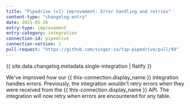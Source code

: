 ```yaml
---
title: "Pipedrive (v1) improvement: Error handling and retries"
content-type: "changelog-entry"
date: 2021-05-26
entry-type: improvement
entry-category: integration
connection-id: pipedrive
connection-version: 1
pull-request: "https://github.com/singer-io/tap-pipedrive/pull/99"
---
```

{{ site.data.changelog.metadata.single-integration | flatify }}

We've improved how our {{ this-connection.display_name }} integration handles errors. Previously, the integration wouldn't retry errors when they were received from the {{ this-connection.display_name }} API. The integration will now retry when errors are encountered for any table.